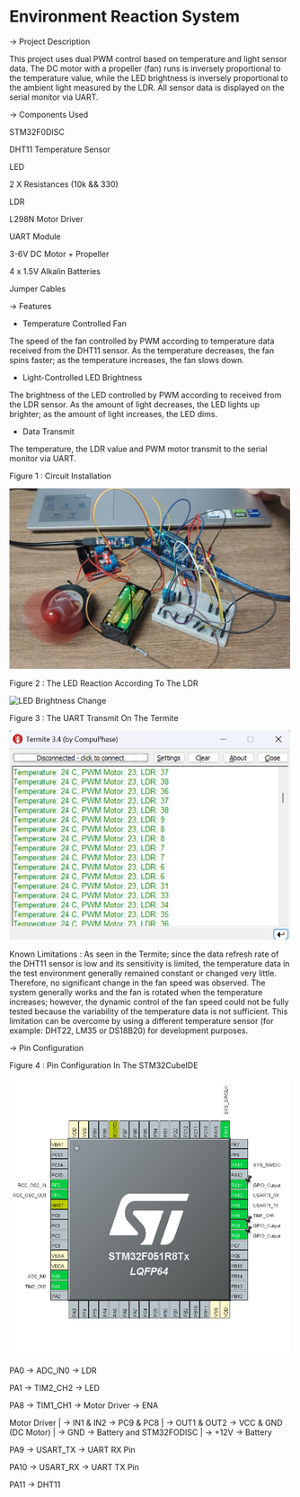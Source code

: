 # Environment Reaction System

-> Project Description

This project uses dual PWM control based on temperature and light sensor data. The DC motor with a propeller (fan) runs is inversely proportional to the temperature value, while the LED brightness is inversely proportional to the ambient light measured by the LDR. 
All sensor data is displayed on the serial monitor via UART.


-> Components Used

STM32F0DISC

DHT11 Temperature Sensor

LED

2 X Resistances (10k && 330)

LDR

L298N Motor Driver

UART Module

3-6V DC Motor + Propeller

4 x 1.5V Alkalin Batteries

Jumper Cables


-> Features

* Temperature Controlled Fan

The speed of the fan controlled by PWM according to temperature data received from the DHT11 sensor. As the temperature decreases, the fan spins faster; as the temperature increases, the fan slows down.

* Light-Controlled LED Brightness

The brightness of the LED controlled by PWM according to received from the LDR sensor. As the amount of light decreases, the LED lights up brighter; as the amount of light increases, the LED dims.

* Data Transmit

The temperature, the LDR value and PWM motor transmit to the serial monitor via UART.

Figure 1 : Circuit Installation

<img src="https://raw.githubusercontent.com/ssenanb/Environment-Reaction-System/main/my_circuit.jpeg" alt="Circuit Diagram" width="500"/>

Figure 2 : The LED Reaction According To The LDR 

<img src="https://raw.githubusercontent.com/ssenanb/Environment-Reaction-System/main/led_change.gif" alt="LED Brightness Change" width="400"/>

Figure 3 : The UART Transmit On The Termite 

<img src="https://raw.githubusercontent.com/ssenanb/Environment-Reaction-System/main/uart_image_in_termite.png" alt="UART Output in Termite" width="500"/>

 Known Limitations : As seen in the Termite; since the data refresh rate of the DHT11 sensor is low and its sensitivity is limited, the temperature data in the test environment generally remained constant or changed very little. Therefore, no significant change in the fan speed was observed. The system generally works and the fan is rotated when the temperature increases; however, the dynamic control of the fan speed could not be fully tested because the variability of the temperature data is not sufficient. This limitation can be overcome by using a different temperature sensor (for example: DHT22, LM35 or DS18B20) for development purposes.

 -> Pin Configuration

 Figure 4 : Pin Configuration In The STM32CubeIDE

 <img src="https://raw.githubusercontent.com/ssenanb/Environment-Reaction-System/main/configuration.png" alt="System Configuration" width="500"/>

 PA0 -> ADC_IN0 -> LDR
 
 PA1 -> TIM2_CH2 -> LED
 
 PA8 -> TIM1_CH1 -> Motor Driver -> ENA
 
 Motor Driver | -> IN1 & IN2 -> PC9 & PC8
              | -> OUT1 & OUT2 -> VCC & GND (DC Motor)
              | -> GND -> Battery and STM32FODISC
              | -> +12V -> Battery 
 
 PA9 -> USART_TX -> UART RX Pin
 
 PA10 -> USART_RX -> UART TX Pin
 
 PA11 -> DHT11

 





 


